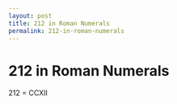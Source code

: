 ```yaml
---
layout: post
title: 212 in Roman Numerals
permalink: 212-in-roman-numerals
---
```


# 212 in Roman Numerals

212 = CCXII
